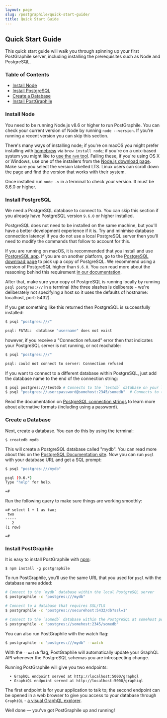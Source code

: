 ```yaml
---
layout: page
slug: /postgraphile/quick-start-guide/
title: Quick Start Guide
---
```


## Quick Start Guide

This quick start guide will walk you through spinning up your first PostGraphile server, including installing the prerequisites such as Node and PostgreSQL.

### Table of Contents

* [Install Node](#install-node)
* [Install PostgreSQL](#install-postgresql)
* [Create a Database](#create-a-database)
* [Install PostGraphile](#install-postgraphile)

### Install Node

You need to be running Node.js v8.6 or higher to run PostGraphile. You can check your current version of Node by running `node --version`. If you're running a recent version you can skip this section.

There's many ways of installing node; if you're on macOS you might prefer installing with [homebrew](https://brew.sh/) via `brew install node`; if you're on a unix-based system you might like to [use the `nvm` tool](https://github.com/creationix/nvm). Failing these, if you're using OS X or Windows, use one of the installers from the [Node.js download page](https://nodejs.org/en/download/). Make sure you select the version labelled LTS. Linux users can scroll down the page and find the version that works with their system.

Once installed run `node -v` in a terminal to check your version. It must be 8.6.0 or higher.

### Install PostgreSQL

We need a PostgreSQL database to connect to. You can skip this section if you already have PostgreSQL version `9.6.0` or higher installed.

PostgreSQL does not need to be installed on the same machine, but you'll have a better development experience if it is. Try and minimise database connection latency! If you do not use a local PostgreSQL server then you'll need to modify the commands that follow to account for this.

If you are running on macOS, it is recommended that you install and use [PostgreSQL.app](http://postgresapp.com/). If you are on another platform, go to the [PostgreSQL download page](https://www.postgresql.org/download/) to pick up a copy of PostgreSQL. We recommend using a version of PostgreSQL higher than `9.6.0`. You can read more about the reasoning behind this requirement [in our documentation](/postgraphile/requirements/).

After that, make sure your copy of PostgreSQL is running locally by running `psql postgres:///` in a terminal (the three slashes is deliberate - we're deliberately not specifying a host so it uses the defaults of hostname: localhost, port: 5432).

If you get something like this returned then PostgreSQL is successfully installed:

```bash
$ psql "postgres:///"

psql: FATAL:  database "username" does not exist
```

however, if you receive a "Connection refused" error then that indicates your PostgreSQL server is not running, or not reachable:

```bash
$ psql "postgres:///"

psql: could not connect to server: Connection refused
```

If you want to connect to a different database within PostgreSQL, just add the database name to the end of the connection string:

```bash
$ psql postgres:///testdb # Connects to the `testdb` database on your local machine
$ psql "postgres://user:password@somehost:2345/somedb"  # Connects to the `somedb` database at `postgres://somehost:2345` using login with `user` and `password`
```

Read the documentation on [PostgreSQL connection strings](https://www.postgresql.org/docs/9.6/static/libpq-connect.html#LIBPQ-CONNSTRING) to learn more about alternative formats (including using a password).

### Create a Database

Next, create a database. You can do this by using the terminal:

```
$ createdb mydb
```

This will create a PostgreSQL database called "mydb". You can read more about this on the [PostgreSQL Documentation site](https://www.postgresql.org/docs/9.6/static/tutorial-createdb.html). Now you can run `psql` with your database URL and get a SQL prompt:

```bash
$ psql "postgres:///mydb"

psql (9.6.*)
Type "help" for help.

=#
```

Run the following query to make sure things are working smoothly:

```
=# select 1 + 1 as two;
 two
-----
   2
(1 row)

=#
```

### Install PostGraphile

It is easy to install PostGraphile with [npm](https://docs.npmjs.com/getting-started/installing-node):

```
$ npm install -g postgraphile
```

To run PostGraphile, you’ll use the same URL that you used for `psql` with the database name added:

```bash
# Connect to the `mydb` database within the local PostgreSQL server
$ postgraphile -c "postgres:///mydb"

# Connect to a database that requires SSL/TLS
$ postgraphile -c "postgres://securehost:5432/db?ssl=1"

# Connect to the `somedb` database within the PostgreSQL at somehost port 2345
$ postgraphile -c "postgres://somehost:2345/somedb"
```

You can also run PostGraphile with the watch flag:

```bash
$ postgraphile -c "postgres:///mydb" --watch
```

With the `--watch` flag, PostGraphile will automatically update your GraphQL API whenever the PostgreSQL schemas you are introspecting change.

Running PostGraphile will give you two endpoints:

```
  ‣ GraphQL endpoint served at http://localhost:5000/graphql
  ‣ GraphiQL endpoint served at http://localhost:5000/graphiql
```

The first endpoint is for your application to talk to; the second endpoint can be opened in a web browser to give you access to your database through `GraphiQL` - [a visual GraphQL explorer](https://github.com/graphql/graphiql).

Well done — you've got PostGraphile up and running!
